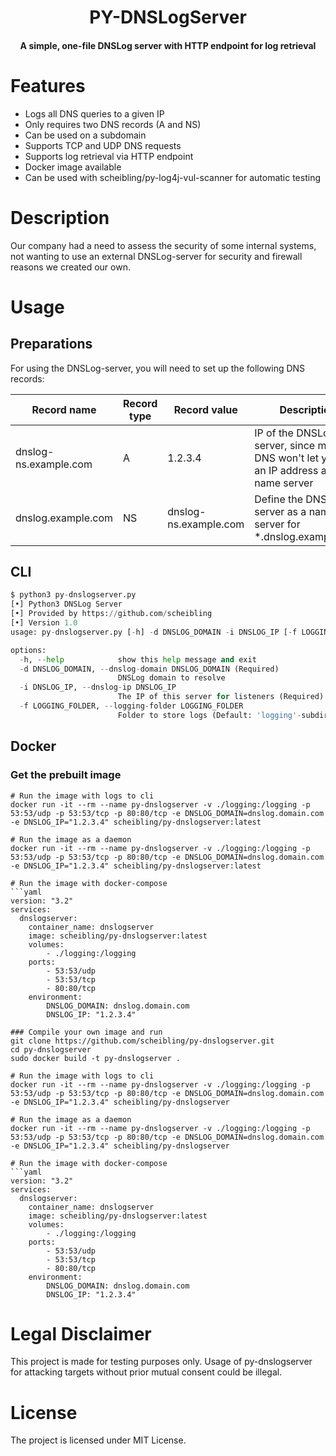 <h1 align="center">PY-DNSLogServer</h1>
<h4 align="center">A simple, one-file DNSLog server with HTTP endpoint for log retrieval</h4>

# Features
- Logs all DNS queries to a given IP
- Only requires two DNS records (A and NS)
- Can be used on a subdomain
- Supports TCP and UDP DNS requests
- Supports log retrieval via HTTP endpoint
- Docker image available
- Can be used with scheibling/py-log4j-vul-scanner for automatic testing

# Description
Our company had a need to assess the security of some internal systems, not wanting to use an external DNSLog-server for security and firewall reasons we created our own.

# Usage

## Preparations
For using the DNSLog-server, you will need to set up the following DNS records:

| Record name | Record type | Record value | Description |
|---|---|---|---|
| dnslog-ns.example.com | A | 1.2.3.4 | IP of the DNSLog-server, since most DNS won't let you set an IP address as a name server |
| dnslog.example.com | NS | dnslog-ns.example.com | Define the DNSLog-server as a name server for *.dnslog.example.com | 

## CLI
```python
$ python3 py-dnslogserver.py
[•] Python3 DNSLog Server
[•] Provided by https://github.com/scheibling
[•] Version 1.0
usage: py-dnslogserver.py [-h] -d DNSLOG_DOMAIN -i DNSLOG_IP [-f LOGGING_FOLDER]

options:
  -h, --help            show this help message and exit
  -d DNSLOG_DOMAIN, --dnslog-domain DNSLOG_DOMAIN (Required)
                        DNSLog domain to resolve
  -i DNSLOG_IP, --dnslog-ip DNSLOG_IP
                        The IP of this server for listeners (Required)
  -f LOGGING_FOLDER, --logging-folder LOGGING_FOLDER
                        Folder to store logs (Default: 'logging'-subdirectory)
```

## Docker

### Get the prebuilt image
```shell
# Run the image with logs to cli
docker run -it --rm --name py-dnslogserver -v ./logging:/logging -p 53:53/udp -p 53:53/tcp -p 80:80/tcp -e DNSLOG_DOMAIN=dnslog.domain.com -e DNSLOG_IP="1.2.3.4" scheibling/py-dnslogserver:latest

# Run the image as a daemon
docker run -it --rm --name py-dnslogserver -v ./logging:/logging -p 53:53/udp -p 53:53/tcp -p 80:80/tcp -e DNSLOG_DOMAIN=dnslog.domain.com -e DNSLOG_IP="1.2.3.4" scheibling/py-dnslogserver:latest

# Run the image with docker-compose
```yaml
version: "3.2"
services:
  dnslogserver:
    container_name: dnslogserver
    image: scheibling/py-dnslogserver:latest
    volumes:
        - ./logging:/logging
    ports:
        - 53:53/udp
        - 53:53/tcp
        - 80:80/tcp
    environment:
        DNSLOG_DOMAIN: dnslog.domain.com
        DNSLOG_IP: "1.2.3.4"
```

```shell
### Compile your own image and run
git clone https://github.com/scheibling/py-dnslogserver.git
cd py-dnslogserver
sudo docker build -t py-dnslogserver .

# Run the image with logs to cli
docker run -it --rm --name py-dnslogserver -v ./logging:/logging -p 53:53/udp -p 53:53/tcp -p 80:80/tcp -e DNSLOG_DOMAIN=dnslog.domain.com -e DNSLOG_IP="1.2.3.4" scheibling/py-dnslogserver

# Run the image as a daemon
docker run -it --rm --name py-dnslogserver -v ./logging:/logging -p 53:53/udp -p 53:53/tcp -p 80:80/tcp -e DNSLOG_DOMAIN=dnslog.domain.com -e DNSLOG_IP="1.2.3.4" scheibling/py-dnslogserver

# Run the image with docker-compose
```yaml
version: "3.2"
services:
  dnslogserver:
    container_name: dnslogserver
    image: scheibling/py-dnslogserver:latest
    volumes:
        - ./logging:/logging
    ports:
        - 53:53/udp
        - 53:53/tcp
        - 80:80/tcp
    environment:
        DNSLOG_DOMAIN: dnslog.domain.com
        DNSLOG_IP: "1.2.3.4"
```


# Legal Disclaimer
This project is made for testing purposes only. Usage of py-dnslogserver for attacking targets without prior mutual consent could be illegal.


# License
The project is licensed under MIT License.